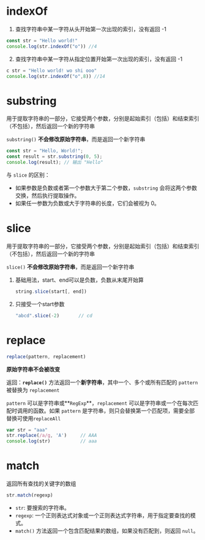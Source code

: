 # indexOf

1. 查找字符串中某一字符从头开始第一次出现的索引，没有返回 -1

```javascript
const str = "Hello world!"
console.log(str.indexOf("o")) //4
```

2. 查找字符串中某一字符从指定位置开始第一次出现的索引，没有返回 -1

```javascript
c str = "Hello world! wo shi ooo"
console.log(str.indexOf("o",8)) //14
```



# substring

用于提取字符串的一部分，它接受两个参数，分别是起始索引（包括）和结束索引（不包括），然后返回一个新的字符串

`substring()` **不会修改原始字符串**，而是返回一个新字符串

```javascript
const str = "Hello, World!";
const result = str.substring(0, 5);
console.log(result); // 输出 "Hello"
```

与 `slice` 的区别：

- 如果参数是负数或者第一个参数大于第二个参数，`substring` 会将这两个参数交换，然后执行提取操作。
- 如果任一参数为负数或大于字符串的长度，它们会被视为 0。



# slice

用于提取字符串的一部分，它接受两个参数，分别是起始索引（包括）和结束索引（不包括），然后返回一个新的字符串

`slice()` **不会修改原始字符串**，而是返回一个新字符串

1. 基础用法，start、end可以是负数，负数从末尾开始算

   ```javascript
   string.slice(start[, end])
   ```

2. 只接受一个start参数

   ```javascript
   "abcd".slice(-2)       // cd
   ```




# replace

```javascript
replace(pattern, replacement)
```

**原始字符串不会被改变**

返回：**`replace()`** 方法返回一个**新字符串**，其中一个、多个或所有匹配的 `pattern` 被替换为 `replacement`

`pattern` 可以是字符串或**`RegExp`**，`replacement` 可以是字符串或一个在每次匹配时调用的函数。如果 `pattern` 是字符串，则只会替换第一个匹配项，需要全部替换可使用`replaceAll`

```javascript
var str = "aaa"
str.replace(/a/g, 'A')     // AAA
console.log(str)           // aaa
```





# match

返回所有查找的关键字的数组 

```javascript
str.match(regexp)
```

- `str`: 要搜索的字符串。
- `regexp`: 一个正则表达式对象或一个正则表达式字符串，用于指定要查找的模式。
- `match()` 方法返回一个包含匹配结果的数组，如果没有匹配到，则返回 `null`。



